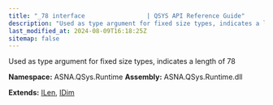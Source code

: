 ```yaml
---
title: "_78 interface                 | QSYS API Reference Guide"
description: "Used as type argument for fixed size types, indicates a length of 78  "
last_modified_at: 2024-08-09T16:18:25Z
sitemap: false
---
```


Used as type argument for fixed size types, indicates a length of 78 

**Namespace:** ASNA.QSys.Runtime
**Assembly:** ASNA.QSys.Runtime.dll

**Extends:** [ILen](/reference/runtime/qsys-runtime/i-len.html), [IDim](/reference/runtime/qsys-runtime/i-dim.html)
<br>
<br>
